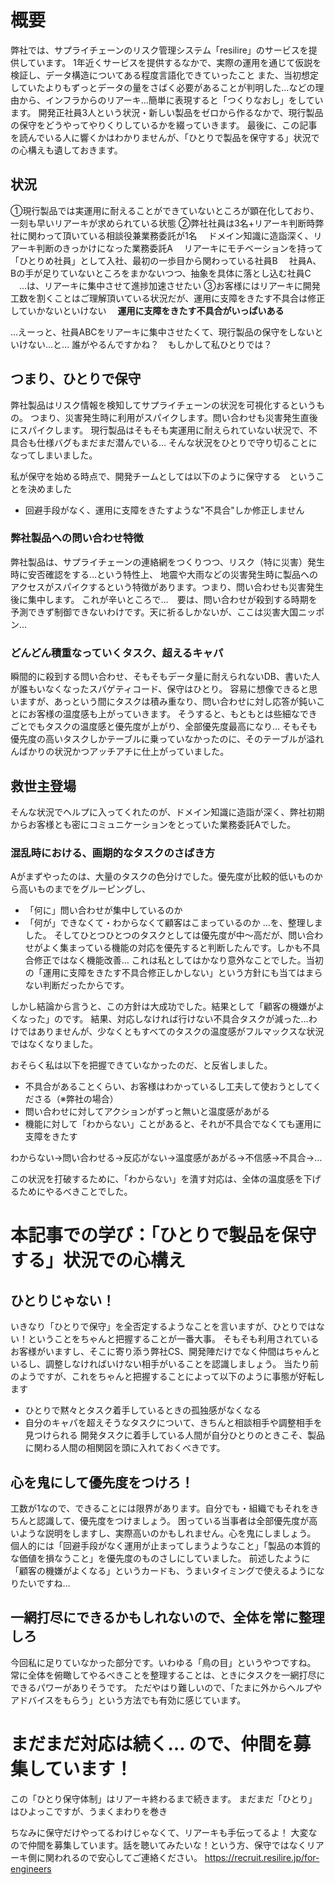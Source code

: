 # 概要
弊社では、サプライチェーンのリスク管理システム「resilire」のサービスを提供しています。
1年近くサービスを提供するなかで、実際の運用を通じて仮説を検証し、データ構造についてある程度言語化できていったこと
また、当初想定していたよりもずっとデータの量をさばく必要があることが判明した…などの理由から、インフラからのリアーキ…簡単に表現すると「つくりなおし」をしています。
開発正社員3人という状況・新しい製品をゼロから作るなかで、現行製品の保守をどうやってやりくりしているかを綴っていきます。
最後に、この記事を読んでいる人に響くかはわかりませんが、「ひとりで製品を保守する」状況での心構えも遺しておきます。

## 状況
①現行製品では実運用に耐えることができていないところが顕在化しており、一刻も早いリアーキが求められている状態
②弊社社員は3名+リアーキ判断時弊社に関わって頂いている相談役兼業務委託が1名
　ドメイン知識に造詣深く、リアーキ判断のきっかけになった業務委託A
　リアーキにモチベーションを持って「ひとりめ社員」として入社、最初の一歩目から関わっている社員B
　社員A、Bの手が足りていないところをまかないつつ、抽象を具体に落とし込む社員C
　…は、リアーキに集中させて進捗加速させたい
③お客様にはリアーキに開発工数を割くことはご理解頂いている状況だが、運用に支障をきたす不具合は修正していかないといけない
　**運用に支障をきたす不具合がいっぱいある**

…えーっと、社員ABCをリアーキに集中させたくて、現行製品の保守をしないといけない…と…
誰がやるんですかね？　もしかして私ひとりでは？

## つまり、ひとりで保守
弊社製品はリスク情報を検知してサプライチェーンの状況を可視化するというもの。
つまり、災害発生時に利用がスパイクします。問い合わせも災害発生直後にスパイクします。
現行製品はそもそも実運用に耐えられていない状況で、不具合も仕様バグもまだまだ潜んでいる…
そんな状況をひとりで守り切ることになってしまいました。

私が保守を始める時点で、開発チームとしては以下のように保守する　ということを決めました
- 回避手段がなく、運用に支障をきたすような"不具合"しか修正しません

### 弊社製品への問い合わせ特徴
弊社製品は、サプライチェーンの連絡網をつくりつつ、リスク（特に災害）発生時に安否確認をする…という特性上、
地震や大雨などの災害発生時に製品へのアクセスがスパイクするという特徴があります。つまり、問い合わせも災害発生後に集中します。
これが辛いところで…　要は、問い合わせが殺到する時期を予測できず制御できないわけです。天に祈るしかないが、ここは災害大国ニッポン…

### どんどん積重なっていくタスク、超えるキャパ
瞬間的に殺到する問い合わせ、そもそもデータ量に耐えられないDB、書いた人が誰もいなくなったスパゲティコード、保守はひとり。
容易に想像できると思いますが、あっという間にタスクは積み重なり、問い合わせに対し応答が鈍いことにお客様の温度感も上がっていきます。
そうすると、もともとは些細なできごとでもタスクの温度感と優先度が上がり、全部優先度最高になり…
そもそも優先度の高いタスクしかテーブルに乗っていなかったのに、そのテーブルが溢れんばかりの状況かつアッチアチに仕上がっていました。

## 救世主登場
そんな状況でヘルプに入ってくれたのが、ドメイン知識に造詣が深く、弊社初期からお客様とも密にコミュニケーションをとっていた業務委託Aでした。

### 混乱時における、画期的なタスクのさばき方
Aがまずやったのは、大量のタスクの色分けでした。優先度が比較的低いものから高いものまでをグルーピングし、
- 「何に」問い合わせが集中しているのか
- 「何が」できなくて・わからなくて顧客はこまっているのか
…を、整理しました。
そしてひとつひとつのタスクとしては優先度が中〜高だが、問い合わせがよく集まっている機能の対応を優先すると判断したんです。しかも不具合修正ではなく機能改善…
これは私としてはかなり意外なことでした。当初の「運用に支障をきたす不具合修正しかしない」という方針にも当てはまらない判断だったからです。

しかし結論から言うと、この方針は大成功でした。結果として「顧客の機嫌がよくなった」のです。
結果、対応しなければ行けない不具合タスクが減った…わけではありませんが、少なくともすべてのタスクの温度感がフルマックスな状況ではなくなりました。

おそらく私は以下を把握できていなかったのだ、と反省しました。
- 不具合があることくらい、お客様はわかっているし工夫して使おうとしてくださる（※弊社の場合）
- 問い合わせに対してアクションがずっと無いと温度感があがる
- 機能に対して「わからない」ことがあると、それが不具合でなくても運用に支障をきたす

わからない→問い合わせる→反応がない→温度感があがる→不信感→不具合→…

この状況を打破するために、「わからない」を潰す対応は、全体の温度感を下げるためにやるべきことでした。

# 本記事での学び：「ひとりで製品を保守する」状況での心構え
## ひとりじゃない！
いきなり「ひとりで保守」を全否定するようなことを言いますが、ひとりではない！ということをちゃんと把握することが一番大事。
そもそも利用されているお客様がいますし、そこに寄り添う弊社CS、開発陣だけでなく仲間はちゃんといるし、調整しなければいけない相手がいることを認識しましょう。
当たり前のようですが、これをちゃんと把握することによって以下のように事態が好転します
- ひとりで黙々とタスク着手しているときの孤独感がなくなる
- 自分のキャパを超えそうなタスクについて、きちんと相談相手や調整相手を見つけられる
開発タスクに着手している人間が自分ひとりのときこそ、製品に関わる人間の相関図を頭に入れておくべきです。

## 心を鬼にして優先度をつけろ！
工数が1なので、できることには限界があります。自分でも・組織でもそれをきちんと認識して、優先度をつけましょう。
困っている当事者は全部優先度が高いような説明をしますし、実際高いのかもしれません。心を鬼にしましょう。
個人的には「回避手段がなく運用が止まってしまうようなこと」「製品の本質的な価値を損なうこと」を優先度のものさしにしていました。
前述したように「顧客の機嫌がよくなる」というカードも、うまいタイミングで使えるようになりたいですね…

## 一網打尽にできるかもしれないので、全体を常に整理しろ
今回私に足りていなかった部分です。いわゆる「鳥の目」というやつですね。
常に全体を俯瞰してやるべきことを整理することは、ときにタスクを一網打尽にできるパワーがありそうです。
ただやはり難しいので、「たまに外からヘルプやアドバイスをもらう」という方法でも有効に感じています。

# まだまだ対応は続く… ので、仲間を募集しています！
この「ひとり保守体制」はリアーキ終わるまで続きます。
まだまだ「ひとり」はひよっこですが、うまくまわりを巻き

ちなみに保守だけやってるわけじゃなくて、リアーキも手伝ってるよ！
大変なので仲間を募集しています。話を聴いてみたいな！という方、保守ではなくリアーキ側に関われるので安心してご連絡ください。
https://recruit.resilire.jp/for-engineers